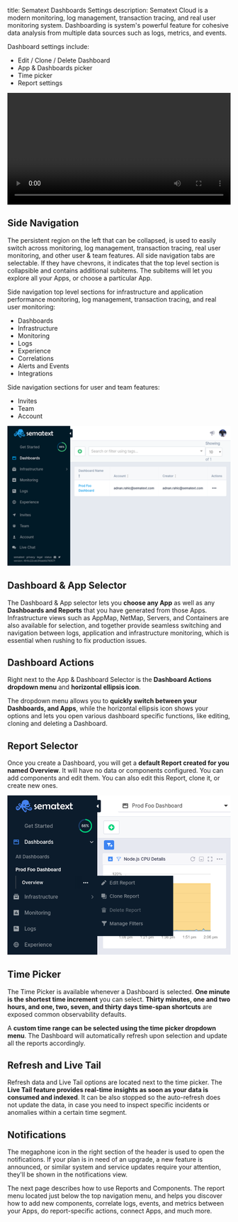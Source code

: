 title: Sematext Dashboards Settings
description: Sematext Cloud is a modern monitoring, log management, transaction tracing, and real user monitoring system. Dashboarding is system's powerful feature for cohesive data analysis from multiple data sources such as logs, metrics, and events. 



<!-- https://sematext.com/docs/images/guide/dashboards/sematext-dashboards-guide.png -->


Dashboard settings include:

  - Edit / Clone / Delete Dashboard
  - App & Dashboards picker
  - Time picker
  - Report settings

<video style="display:block; width:100%; height:auto;" controls autoplay loop>
  <source src="https://sematext.com/wp-content/uploads/2019/07/dash-settings.mp4" type="video/mp4" />
</video>

## Side Navigation

The persistent region on the left that can be collapsed, is used to easily switch across monitoring, log management, transaction tracing, real user monitoring, and other user & team features. All side navigation tabs are selectable. If they have chevrons, it indicates that the top level section is collapsible and contains additional subitems. The subitems will let you explore all your Apps, or choose a particular App.

Side navigation top level sections for infrastructure and application performance monitoring, log management, transaction tracing, and real user monitoring:

- Dashboards
- Infrastructure
- Monitoring
- Logs
- Experience
- Correlations
- Alerts and Events
- Integrations

Side navigation sections for user and team features:

- Invites
- Team
- Account 

![Sematext Monitoring App Sidenav](../images/dashboards/side-nav.png)

## Dashboard & App Selector

The Dashboard & App selector lets you **choose any App** as well as any **Dashboards and Reports** that you have generated from those Apps. Infrastructure views such as AppMap, NetMap, Servers, and Containers are also available for selection, and together provide seamless switching and navigation between logs, application and infrastructure monitoring, which is essential when rushing to fix production issues.

## Dashboard Actions

Right next to the App & Dashboard Selector is the **Dashboard Actions dropdown menu** and **horizontal ellipsis icon**. 

The dropdown menu allows you to **quickly switch between your Dashboards, and Apps**, while the horizontal ellipsis icon shows your options and lets you open various dashboard specific functions, like editing, cloning and deleting a Dashboard.

## Report Selector

Once you create a Dashboard, you will get a **default Report created for you named Overview**. It will have no data or components configured. You can add components and edit them. You can also edit this Report, clone it, or create new ones.

![](../images/dashboards/report-selector.png)

## Time Picker

The Time Picker is available whenever a Dashboard is selected. **One minute is the shortest time increment** you can select. **Thirty minutes, one and two hours, and one, two, seven, and thirty days time-span shortcuts** are exposed common observability defaults.

A **custom time range can be selected using the time picker dropdown menu**. The Dashboard will automatically refresh upon selection and update all the reports accordingly.

## Refresh and Live Tail

Refresh data and Live Tail options are located next to the time picker. The **Live Tail feature provides real-time insights as soon as your data is consumed and indexed**. It can be also stopped so the auto-refresh does not update the data, in case you need to inspect specific incidents or anomalies within a certain time segment.

## Notifications

The megaphone icon in the right section of the header is used to open the notifications. If your plan is in need of an upgrade, a new feature is announced, or similar system and service updates require your attention, they'll be shown in the notifications view.

The next page describes how to use Reports and Components. The report menu located just below the top navigation menu, and helps you discover how to add new components, correlate logs, events, and metrics between your Apps, do report-specific actions, connect Apps, and much more.

